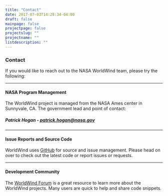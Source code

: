 ```yaml
---
title: "Contact"
date: 2017-07-03T14:28:34-04:00
draft: false
mainpage: false
projectpage: false
projectslug: ""
projectname: ""
listdescription: ""
---
```


### Contact
If you would like to reach out to the NASA WorldWind team, please try the following:

---
#### NASA Program Management

The WorldWind project is managed from the NASA Ames center in Sunnyvale, CA. The government lead and point of contact:

##### Patrick Hogan - [patrick.hogan@nasa.gov](mailto://patrick.hogan@nasa.gov)

---

#### Issue Reports and Source Code
WorldWind uses [GitHub](https://github.com/NASAWorldWind/) for source and issue management. Please head on over to check out the latest code or report issues or requests.

---

#### Development Community
The [WorldWind Forum](https://forum.worldwindcentral.com/) is a great resource to learn more about the WorldWind projects. Many users are quick to help and share code snippets.